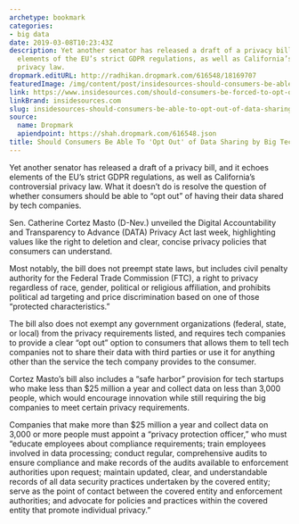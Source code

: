 ```yaml
---
archetype: bookmark
categories:
- big data
date: 2019-03-08T10:23:43Z
description: Yet another senator has released a draft of a privacy bill, and it echoes
  elements of the EU’s strict GDPR regulations, as well as California’s controversial
  privacy law.
dropmark.editURL: http://radhikan.dropmark.com/616548/18169707
featuredImage: /img/content/post/insidesources-should-consumers-be-able-to-opt-out-of-data-sharing-by-big-tech-insidesources.jpg
link: https://www.insidesources.com/should-consumers-be-forced-to-opt-out-of-data-sharing-by-big-tech/
linkBrand: insidesources.com
slug: insidesources-should-consumers-be-able-to-opt-out-of-data-sharing-by-big-tech-insidesources
source:
  name: Dropmark
  apiendpoint: https://shah.dropmark.com/616548.json
title: Should Consumers Be Able To 'Opt Out' of Data Sharing by Big Tech? – InsideSources
---
```

Yet another senator has released a draft of a privacy bill, and it echoes elements of the EU’s strict GDPR regulations, as well as California’s controversial privacy law. What it doesn’t do is resolve the question of whether consumers should be able to “opt out” of having their data shared by tech companies.

Sen. Catherine Cortez Masto (D-Nev.) unveiled the Digital Accountability and Transparency to Advance (DATA) Privacy Act last week, highlighting values like the right to deletion and clear, concise privacy policies that consumers can understand.

Most notably, the bill does not preempt state laws, but includes civil penalty authority for the Federal Trade Commission (FTC), a right to privacy regardless of race, gender, political or religious affiliation, and prohibits political ad targeting and price discrimination based on one of those “protected characteristics.”

The bill also does not exempt any government organizations (federal, state, or local) from the privacy requirements listed, and requires tech companies to provide a clear “opt out” option to consumers that allows them to tell tech companies not to share their data with third parties or use it for anything other than the service the tech company provides to the consumer.

Cortez Masto’s bill also includes a “safe harbor” provision for tech startups who make less than $25 million a year and collect data on less than 3,000 people, which would encourage innovation while still requiring the big companies to meet certain privacy requirements.

Companies that make more than $25 million a year and collect data on 3,000 or more people must appoint a “privacy protection officer,” who must “educate employees about compliance requirements; train employees involved in data processing; conduct regular, comprehensive audits to ensure compliance and make records of the audits available to enforcement authorities upon request; maintain updated, clear, and understandable records of all data security practices undertaken by the covered entity; serve as the point of contact between the covered entity and enforcement authorities; and advocate for policies and practices within the covered entity that promote individual privacy.”

